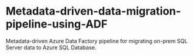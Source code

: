 # Metadata-driven-data-migration-pipeline-using-ADF
Metadata-driven Azure Data Factory pipeline for migrating on-prem SQL Server data to Azure SQL Database.
